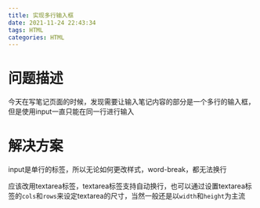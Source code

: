 ```yaml
---
title: 实现多行输入框
date: 2021-11-24 22:43:34
tags: HTML
categories: HTML
---
```


# 问题描述

今天在写笔记页面的时候，发现需要让输入笔记内容的部分是一个多行的输入框，但是使用input一直只能在同一行进行输入

# 解决方案

input是单行的标签，所以无论如何更改样式，word-break，都无法换行

应该改用textarea标签，textarea标签支持自动换行，也可以通过设置textarea标签的`cols`和`rows`来设定textarea的尺寸，当然一般还是以`width`和`height`为主流
